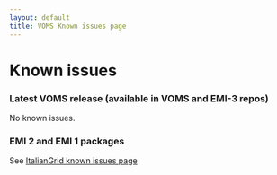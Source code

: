 ```yaml
---
layout: default
title: VOMS Known issues page
---
```


# Known issues

### Latest VOMS release (available in VOMS and EMI-3 repos)

No known issues.

### EMI 2 and EMI 1 packages 

See [ItalianGrid known issues page](https://wiki.italiangrid.it/twiki/bin/view/VOMS/KnownIssues)

